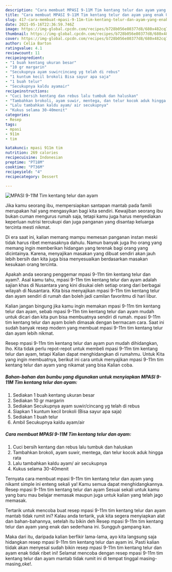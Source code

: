 ```yaml
---
description: "Cara membuat MPASI 9-11M Tim kentang telur dan ayam yang enak Untuk Jualan"
title: "Cara membuat MPASI 9-11M Tim kentang telur dan ayam yang enak Untuk Jualan"
slug: 417-cara-membuat-mpasi-9-11m-tim-kentang-telur-dan-ayam-yang-enak-untuk-jualan
date: 2021-05-16T22:36:59.746Z
image: https://img-global.cpcdn.com/recipes/b728b056e80377d8/680x482cq70/mpasi-9-11m-tim-kentang-telur-dan-ayam-foto-resep-utama.jpg
thumbnail: https://img-global.cpcdn.com/recipes/b728b056e80377d8/680x482cq70/mpasi-9-11m-tim-kentang-telur-dan-ayam-foto-resep-utama.jpg
cover: https://img-global.cpcdn.com/recipes/b728b056e80377d8/680x482cq70/mpasi-9-11m-tim-kentang-telur-dan-ayam-foto-resep-utama.jpg
author: Celia Barton
ratingvalue: 4.1
reviewcount: 11
recipeingredient:
- "1 buah kentang ukuran besar"
- "10 gr margarin"
- "Secukupnya ayam suwircincang yg telah di rebus"
- "1 kuntum kecil brokoli Bisa sayur apa saja"
- "1 buah telur"
- "Secukupnya kaldu ayamair"
recipeinstructions:
- "Cuci bersih kentang dan rebus lalu tumbuk dan haluskan"
- "Tambahkan brokoli, ayam suwir, mentega, dan telur kocok aduk hingga rata"
- "Lalu tambahkan kaldu ayam/ air secukupnya"
- "Kukus selama 30-40menit"
categories:
- Resep
tags:
- mpasi
- 911m
- tim

katakunci: mpasi 911m tim 
nutrition: 269 calories
recipecuisine: Indonesian
preptime: "PT18M"
cooktime: "PT36M"
recipeyield: "4"
recipecategory: Dessert

---
```



![MPASI 9-11M Tim kentang telur dan ayam](https://img-global.cpcdn.com/recipes/b728b056e80377d8/680x482cq70/mpasi-9-11m-tim-kentang-telur-dan-ayam-foto-resep-utama.jpg)

Jika kamu seorang ibu, mempersiapkan santapan mantab pada famili merupakan hal yang mengasyikan bagi kita sendiri. Kewajiban seorang ibu bukan cuman mengurus rumah saja, tetapi kamu juga harus menyediakan keperluan nutrisi tercukupi dan juga panganan yang disantap keluarga tercinta mesti nikmat.

Di era  saat ini, kalian memang mampu memesan panganan instan meski tidak harus ribet memasaknya dahulu. Namun banyak juga lho orang yang memang ingin memberikan hidangan yang terenak bagi orang yang dicintainya. Karena, menyajikan masakan yang dibuat sendiri akan jauh lebih bersih dan kita juga bisa menyesuaikan berdasarkan masakan kesukaan orang tercinta. 



Apakah anda seorang penggemar mpasi 9-11m tim kentang telur dan ayam?. Asal kamu tahu, mpasi 9-11m tim kentang telur dan ayam adalah sajian khas di Nusantara yang kini disukai oleh setiap orang dari berbagai wilayah di Nusantara. Kita bisa menyajikan mpasi 9-11m tim kentang telur dan ayam sendiri di rumah dan boleh jadi camilan favoritmu di hari libur.

Kalian jangan bingung jika kamu ingin memakan mpasi 9-11m tim kentang telur dan ayam, sebab mpasi 9-11m tim kentang telur dan ayam mudah untuk dicari dan kita pun bisa membuatnya sendiri di rumah. mpasi 9-11m tim kentang telur dan ayam boleh dimasak dengan bermacam cara. Saat ini sudah banyak resep modern yang membuat mpasi 9-11m tim kentang telur dan ayam lebih nikmat.

Resep mpasi 9-11m tim kentang telur dan ayam pun mudah dihidangkan, lho. Kita tidak perlu repot-repot untuk membeli mpasi 9-11m tim kentang telur dan ayam, tetapi Kalian dapat menghidangkan di rumahmu. Untuk Kita yang ingin membuatnya, berikut ini cara untuk menyajikan mpasi 9-11m tim kentang telur dan ayam yang nikamat yang bisa Kalian coba.

<!--inarticleads1-->

##### Bahan-bahan dan bumbu yang digunakan untuk menyiapkan MPASI 9-11M Tim kentang telur dan ayam:

1. Sediakan 1 buah kentang ukuran besar
1. Sediakan 10 gr margarin
1. Sediakan Secukupnya ayam suwir/cincang yg telah di rebus
1. Siapkan 1 kuntum kecil brokoli (Bisa sayur apa saja)
1. Sediakan 1 buah telur
1. Ambil Secukupnya kaldu ayam/air




<!--inarticleads2-->

##### Cara membuat MPASI 9-11M Tim kentang telur dan ayam:

1. Cuci bersih kentang dan rebus lalu tumbuk dan haluskan
1. Tambahkan brokoli, ayam suwir, mentega, dan telur kocok aduk hingga rata
1. Lalu tambahkan kaldu ayam/ air secukupnya
1. Kukus selama 30-40menit




Ternyata cara membuat mpasi 9-11m tim kentang telur dan ayam yang nikamt simple ini enteng sekali ya! Kamu semua dapat menghidangkannya. Resep mpasi 9-11m tim kentang telur dan ayam Sesuai sekali untuk kamu yang baru mau belajar memasak maupun juga untuk kalian yang telah jago memasak.

Tertarik untuk mencoba buat resep mpasi 9-11m tim kentang telur dan ayam mantab tidak rumit ini? Kalau anda tertarik, yuk kita segera menyiapkan alat dan bahan-bahannya, setelah itu bikin deh Resep mpasi 9-11m tim kentang telur dan ayam yang enak dan sederhana ini. Sungguh gampang kan. 

Maka dari itu, daripada kalian berfikir lama-lama, ayo kita langsung saja hidangkan resep mpasi 9-11m tim kentang telur dan ayam ini. Pasti kalian tiidak akan menyesal sudah bikin resep mpasi 9-11m tim kentang telur dan ayam enak tidak ribet ini! Selamat mencoba dengan resep mpasi 9-11m tim kentang telur dan ayam mantab tidak rumit ini di tempat tinggal masing-masing,oke!.

